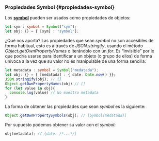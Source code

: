 ### Propiedades Symbol {#propiedades-symbol}

Los [**symbol**](../tipos/otros_tipos.md#symbols) pueden ser usados como propiedades de objetos:

```ts
let sym : symbol = Symbol("sym");
let obj: {} = { [sym] : "symbol"};
```

¿Qué nos aporta? Las propiedades que sean _symbol_ no son accesibles de forma habitual, esto es a través de _JSON.stringify_, usando el método _Object.getOwnPropertyNames_ o iterándolo con un _for_. Es “invisible” por lo que podría usarse para identificar a un objeto \(o grupo de ellos\) de forma unívoca a la vez que su valor no es manipulable de una forma sencilla:

```ts
let metadata : symbol = Symbol("medatada");
let obj: {} = { [medatada] : { date: Date.now() }};
JSON.stringify(obj); // {}
Object.getOwnPropertyNames(obj) // []
for (let value in obj){ 
  console.log(value) // No muestra metadata
}
```

La forma de obtener las propiedades que sean _symbol_ es la siguiente:

```ts
Object.getOwnPropertySymbols(obj); // [Symbol(medatada)]
```

Por supuesto podemos obtener su valor con el _symbol:_

```ts
obj[metadata]; // {date: /*...*/}
```



